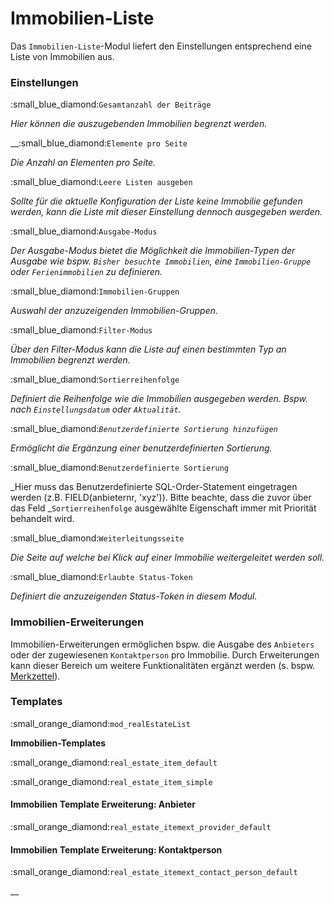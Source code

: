# Immobilien-Liste

Das `Immobilien-Liste`-Modul liefert den Einstellungen entsprechend eine Liste von Immobilien aus.

### Einstellungen

:small\_blue\_diamond:`Gesamtanzahl der Beiträge`

_Hier können die auszugebenden Immobilien begrenzt werden._

__:small\_blue\_diamond:`Elemente pro Seite`

_Die Anzahl an Elementen pro Seite._

:small\_blue\_diamond:`Leere Listen ausgeben`

_Sollte für die aktuelle Konfiguration der Liste keine Immobilie gefunden werden, kann die Liste mit dieser Einstellung dennoch ausgegeben werden._

:small\_blue\_diamond:`Ausgabe-Modus`

_Der Ausgabe-Modus bietet die Möglichkeit die Immobilien-Typen der Ausgabe wie bspw. `Bisher besuchte Immobilien`, eine `Immobilien-Gruppe` oder `Ferienimmobilien` zu definieren._

:small\_blue\_diamond:`Immobilien-Gruppen`

_Auswahl der anzuzeigenden Immobilien-Gruppen._

:small\_blue\_diamond:`Filter-Modus`

_Über den Filter-Modus kann die Liste auf einen bestimmten Typ an Immobilien begrenzt werden._

:small\_blue\_diamond:`Sortierreihenfolge`

_Definiert die Reihenfolge wie die Immobilien ausgegeben werden. Bspw. nach `Einstellungsdatum` oder `Aktualität`._

:small\_blue\_diamond:_`Benutzerdefinierte Sortierung hinzufügen`_

_Ermöglicht die Ergänzung einer benutzerdefinierten Sortierung._

:small\_blue\_diamond:`Benutzerdefinierte Sortierung`

_Hier muss das Benutzerdefinierte SQL-Order-Statement eingetragen werden (z.B. FIELD(anbieternr, 'xyz')). Bitte beachte, dass die zuvor über das Feld _`Sortierreihenfolge` ausgewählte Eigenschaft immer mit Priorität behandelt wird.

:small\_blue\_diamond:`Weiterleitungsseite`

_Die Seite auf welche bei Klick auf einer Immobilie weitergeleitet werden soll._

:small\_blue\_diamond:`Erlaubte Status-Token`

_Definiert die anzuzeigenden Status-Token in diesem Modul._

### Immobilien-Erweiterungen

Immobilien-Erweiterungen ermöglichen bspw. die Ausgabe des `Anbieters` oder der zugewiesenen `Kontaktperson` pro Immobilie. Durch Erweiterungen kann dieser Bereich um weitere Funktionalitäten ergänzt werden (s. bspw. [Merkzettel](../../../erweiterungen/erweiterungen/merkzettel.md)).

### Templates

:small\_orange\_diamond:`mod_realEstateList`

**Immobilien-Templates**

:small\_orange\_diamond:`real_estate_item_default`

:small\_orange\_diamond:`real_estate_item_simple`

#### Immobilien Template Erweiterung: Anbieter

:small\_orange\_diamond:`real_estate_itemext_provider_default`

#### Immobilien Template Erweiterung: Kontaktperson

:small\_orange\_diamond:`real_estate_itemext_contact_person_default`

__
